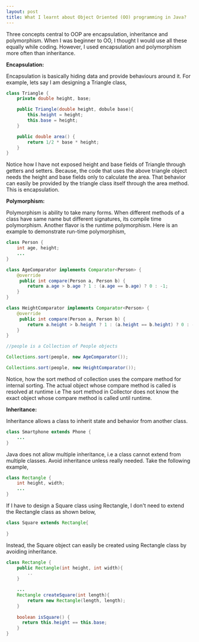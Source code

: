 ```yaml
---
layout: post
title: What I learnt about Object Oriented (OO) programming in Java?
---
```


Three concepts central to OOP are encapsulation, inheritance and polymorphism. When I was beginner to OO, I thought I would use all these equally while coding. However, I used encapsulation and polymorphism more often than inheritance. 

**Encapsulation:**

Encapsulation is basically hiding data and provide behaviours around it. For example,
lets say I am designing a Triangle class,

```Java
class Triangle {
	private double height, base;

	public Triangle(double height, dobule base){
		this.height = height;
		this.base = height;
	}

	public double area() {
		return 1/2 * base * height;
	}
}
```


Notice how I have not exposed height and base fields of Triangle through getters and setters. Because, the code that uses the above triangle object needs the height and base fields only to calculate the area. That behavior can easily be provided by the triangle class itself through the area method. This is encapsulation.

**Polymorphism:**

Polymorphism is ability to take many forms. When different methods of a class have same name but different signatures, its compile time polymorphism. Another flavor is the runtime polymorphism. Here is an example to demonstrate run-time polymorphism,

```Java
class Person {
	int age, height;
	...
}

class AgeComparator implements Comparator<Person> {
	@override 
	 public int compare(Person a, Person b) {
        return a.age > b.age ? 1 : (a.age == b.age) ? 0 : -1;
    }
}

class HeightComparator implements Comparator<Person> {
	@override 
	 public int compare(Person a, Person b) {
        return a.height > b.height ? 1 : (a.height == b.height) ? 0 : -1;
    }
}

//people is a Collection of People objects

Collections.sort(people, new AgeComparator());

Collections.sort(people, new HeightComparator());
```

Notice, how the sort method of collection uses the compare method for internal sorting. The actual object whose compare method is called is resolved at runtime i.e The sort method in Collector does not know the exact object whose compare method is called until runtime.

**Inheritance:**

Inheritance allows a class to inherit state and behavior from another class. 
```Java
class Smartphone extends Phone {
	...
}
```
Java does not allow multiple inheritance, i.e a class cannot extend from multiple classes. Avoid inheritance unless really needed. Take the following example,

```Java
class Rectangle {
	int height, width;
	...
}
```

If I have to design a Square class using Rectangle, I don't need to extend the Rectangle class as shown below,

```Java
class Square extends Rectangle{
	
}
```

Instead, the Square object can easily be created using Rectangle class by avoiding inheritance. 

```Java
class Rectangle {
	public Rectangle(int height, int width){
		..
	}

	...
	Rectangle createSquare(int length){
		return new Rectangle(length, length);
	}
	
	boolean isSquare() {
	  return this.height == this.base;
	}
}
```
